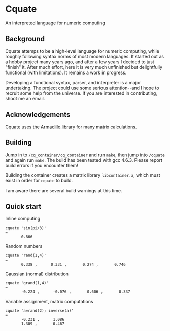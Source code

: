 # Cquate
An interpreted language for numeric computing

## Background
Cquate attemps to be a high-level language for numeric computing, while roughly following syntax norms of most modern languages. It started out as a hobby project many years ago, and after a few years I decided to just "finish" it. After much effort, here it is very much unfinished but delightfully functional (with limitations). It remains a work in progress.

Developing a functional syntax, parser, and interpreter is a major undertaking. The project could use some serious attention--and I hope to recruit some help from the universe. If you are interested in contributing, shoot me an email.

## Acknowledgements
Cquate uses the <a href="http://arma.sourceforge.net/">Armadillo library</a> for many matrix calculations.

## Building
Jump in to <code>/cq_container/cq_container</code> and run <code>make</code>, then jump into <code>/cquate</code> and again run <code>make</code>. The build has been tested with gcc 4.6.3. Please report build errors if you encounter them!

Building the container creates a matrix library <code>libcontainer.a</code>, which must exist in order for <code>cquate</code> to build.

I am aware there are several build warnings at this time.

## Quick start
Inline computing
```
cquate 'sin(pi/3)'
=
       0.866
```

Random numbers
```
cquate 'rand(1,4)'
=
       0.338 ,      0.331 ,       0.274 ,       0.746
```
Gaussian (normal) distribution
```
cquate 'grand(1,4)'
=
       -0.224 ,      -0.076 ,       0.606 ,       0.337
```
Variable assignment, matrix computations
```
cquate 'a=rand(2); inverse(a)'
=
       -0.231 ,      1.086
       1.309 ,      -0.467
```

